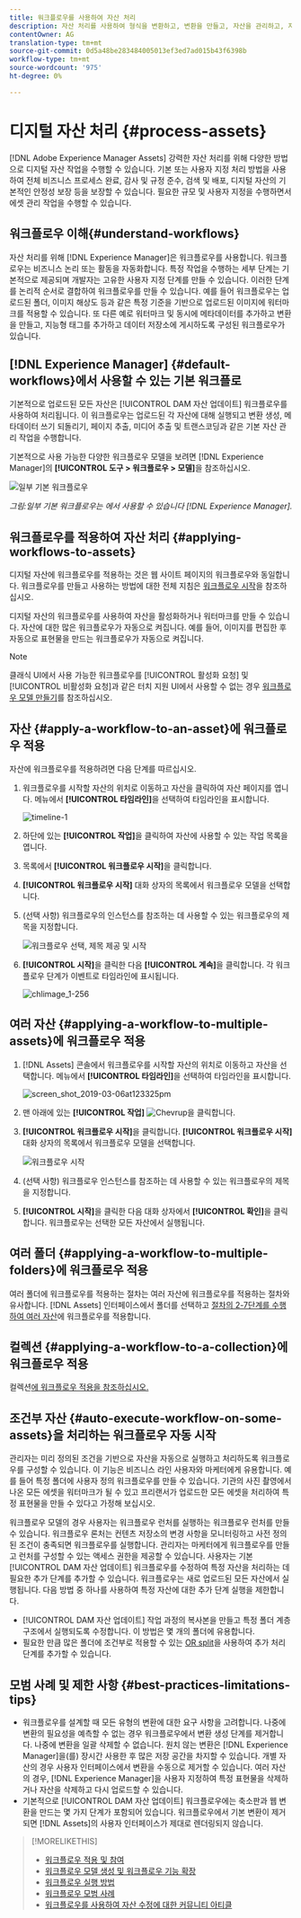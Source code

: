 ```yaml
---
title: 워크플로우를 사용하여 자산 처리
description: 자산 처리를 사용하여 형식을 변환하고, 변환을 만들고, 자산을 관리하고, 자산을 확인하고, 워크플로우를 실행합니다.
contentOwner: AG
translation-type: tm+mt
source-git-commit: 0d5a48be283484005013ef3ed7ad015b43f6398b
workflow-type: tm+mt
source-wordcount: '975'
ht-degree: 0%

---
```



# 디지털 자산 처리 {#process-assets}

[!DNL Adobe Experience Manager Assets] 강력한 자산 처리를 위해 다양한 방법으로 디지털 자산 작업을 수행할 수 있습니다. 기본 또는 사용자 지정 처리 방법을 사용하여 전체 비즈니스 프로세스 완료, 감사 및 규정 준수, 검색 및 배포, 디지털 자산의 기본적인 안정성 보장 등을 보장할 수 있습니다. 필요한 규모 및 사용자 지정을 수행하면서 에셋 관리 작업을 수행할 수 있습니다.

## 워크플로우 이해{#understand-workflows}

자산 처리를 위해 [!DNL Experience Manager]은 워크플로우를 사용합니다. 워크플로우는 비즈니스 논리 또는 활동을 자동화합니다. 특정 작업을 수행하는 세부 단계는 기본적으로 제공되며 개발자는 고유한 사용자 지정 단계를 만들 수 있습니다. 이러한 단계를 논리적 순서로 결합하여 워크플로우를 만들 수 있습니다. 예를 들어 워크플로우는 업로드된 폴더, 이미지 해상도 등과 같은 특정 기준을 기반으로 업로드된 이미지에 워터마크를 적용할 수 있습니다. 또 다른 예로 워터마크 및 동시에 메타데이터를 추가하고 변환을 만들고, 지능형 태그를 추가하고 데이터 저장소에 게시하도록 구성된 워크플로우가 있습니다.

## [!DNL Experience Manager] {#default-workflows}에서 사용할 수 있는 기본 워크플로

기본적으로 업로드된 모든 자산은 [!UICONTROL DAM 자산 업데이트] 워크플로우를 사용하여 처리됩니다. 이 워크플로우는 업로드된 각 자산에 대해 실행되고 변환 생성, 메타데이터 쓰기 되돌리기, 페이지 추출, 미디어 추출 및 트랜스코딩과 같은 기본 자산 관리 작업을 수행합니다.

기본적으로 사용 가능한 다양한 워크플로우 모델을 보려면 [!DNL Experience Manager]의 **[!UICONTROL 도구 > 워크플로우 > 모델]**&#x200B;을 참조하십시오.

![일부 기본 워크플로우](assets/aem-default-workflows.png)

*그림:일부 기본 워크플로우는 에서 사용할 수 있습니다 [!DNL Experience Manager].*

## 워크플로우를 적용하여 자산 처리 {#applying-workflows-to-assets}

디지털 자산에 워크플로우를 적용하는 것은 웹 사이트 페이지의 워크플로우와 동일합니다. 워크플로우를 만들고 사용하는 방법에 대한 전체 지침은 [워크플로우 시작](/help/sites-authoring/workflows-participating.md)을 참조하십시오.

디지털 자산의 워크플로우를 사용하여 자산을 활성화하거나 워터마크를 만들 수 있습니다. 자산에 대한 많은 워크플로우가 자동으로 켜집니다. 예를 들어, 이미지를 편집한 후 자동으로 표현물을 만드는 워크플로우가 자동으로 켜집니다.

>[!NOTE]
>
>클래식 UI에서 사용 가능한 워크플로우를 [!UICONTROL 활성화 요청] 및 [!UICONTROL 비활성화 요청]과 같은 터치 지원 UI에서 사용할 수 없는 경우 [워크플로우 모델 만들기](/help/sites-developing/workflows-models.md#classic2touchui)를 참조하십시오.

## 자산 {#apply-a-workflow-to-an-asset}에 워크플로우 적용

<!-- 
TBD: Add animated GIF for these steps instead of all these screenshots.
-->
자산에 워크플로우를 적용하려면 다음 단계를 따르십시오.

1. 워크플로우를 시작할 자산의 위치로 이동하고 자산을 클릭하여 자산 페이지를 엽니다. 메뉴에서 **[!UICONTROL 타임라인]**&#x200B;을 선택하여 타임라인을 표시합니다.

   ![timeline-1](assets/timeline.png)

1. 하단에 있는 **[!UICONTROL 작업]**&#x200B;을 클릭하여 자산에 사용할 수 있는 작업 목록을 엽니다.

1. 목록에서 **[!UICONTROL 워크플로우 시작]**&#x200B;을 클릭합니다.

1. **[!UICONTROL 워크플로우 시작]** 대화 상자의 목록에서 워크플로우 모델을 선택합니다.

1. (선택 사항) 워크플로우의 인스턴스를 참조하는 데 사용할 수 있는 워크플로우의 제목을 지정합니다.

   ![워크플로우 선택, 제목 제공 및 시작](assets/start-workflow.png)

1. **[!UICONTROL 시작]**&#x200B;을 클릭한 다음 **[!UICONTROL 계속]**&#x200B;을 클릭합니다. 각 워크플로우 단계가 이벤트로 타임라인에 표시됩니다.

   ![chlimage_1-256](assets/chlimage_1-52.png)

## 여러 자산 {#applying-a-workflow-to-multiple-assets}에 워크플로우 적용

1. [!DNL Assets] 콘솔에서 워크플로우를 시작할 자산의 위치로 이동하고 자산을 선택합니다. 메뉴에서 **[!UICONTROL 타임라인]**&#x200B;을 선택하여 타임라인을 표시합니다.

   ![screen_shot_2019-03-06at123325pm](assets/chlimage_1-136.png)

1. 맨 아래에 있는 **[!UICONTROL 작업]** ![Chevrup](assets/do-not-localize/chevron-up-icon.png)을 클릭합니다.
1. **[!UICONTROL 워크플로우 시작]**&#x200B;을 클릭합니다. **[!UICONTROL 워크플로우 시작]** 대화 상자의 목록에서 워크플로우 모델을 선택합니다.

   ![워크플로우 시작](assets/start-workflow.png)

1. (선택 사항) 워크플로우 인스턴스를 참조하는 데 사용할 수 있는 워크플로우의 제목을 지정합니다.
1. **[!UICONTROL 시작]**&#x200B;을 클릭한 다음 대화 상자에서 **[!UICONTROL 확인]**&#x200B;을 클릭합니다. 워크플로우는 선택한 모든 자산에서 실행됩니다.

## 여러 폴더 {#applying-a-workflow-to-multiple-folders}에 워크플로우 적용

여러 폴더에 워크플로우를 적용하는 절차는 여러 자산에 워크플로우를 적용하는 절차와 유사합니다. [!DNL Assets] 인터페이스에서 폴더를 선택하고 [ 절차의 2-7단계를 수행하여 여러 자산](/help/assets/assets-workflow.md#applying-a-workflow-to-multiple-assets)에 워크플로우를 적용합니다.

## 컬렉션 {#applying-a-workflow-to-a-collection}에 워크플로우 적용

컬렉션[에 워크플로우 적용을 참조하십시오.](/help/assets/manage-collections.md#running-a-workflow-on-a-collection)

## 조건부 자산 {#auto-execute-workflow-on-some-assets}을 처리하는 워크플로우 자동 시작

관리자는 미리 정의된 조건을 기반으로 자산을 자동으로 실행하고 처리하도록 워크플로우를 구성할 수 있습니다. 이 기능은 비즈니스 라인 사용자와 마케터에게 유용합니다. 예를 들어 특정 폴더에 사용자 정의 워크플로우를 만들 수 있습니다. 기관의 사진 촬영에서 나온 모든 에셋을 워터마크가 될 수 있고 프리랜서가 업로드한 모든 에셋을 처리하여 특정 표현물을 만들 수 있다고 가정해 보십시오.

워크플로우 모델의 경우 사용자는 워크플로우 런처를 실행하는 워크플로우 런처를 만들 수 있습니다. 워크플로우 론처는 컨텐츠 저장소의 변경 사항을 모니터링하고 사전 정의된 조건이 충족되면 워크플로우를 실행합니다. 관리자는 마케터에게 워크플로우를 만들고 런처를 구성할 수 있는 액세스 권한을 제공할 수 있습니다. 사용자는 기본 [!UICONTROL DAM 자산 업데이트] 워크플로우를 수정하여 특정 자산을 처리하는 데 필요한 추가 단계를 추가할 수 있습니다. 워크플로우는 새로 업로드된 모든 자산에서 실행됩니다. 다음 방법 중 하나를 사용하여 특정 자산에 대한 추가 단계 실행을 제한합니다.

* [!UICONTROL DAM 자산 업데이트] 작업 과정의 복사본을 만들고 특정 폴더 계층 구조에서 실행되도록 수정합니다. 이 방법은 몇 개의 폴더에 유용합니다.
* 필요한 만큼 많은 폴더에 조건부로 적용할 수 있는 [OR split](/help/sites-developing/workflows-step-ref.md#or-split)을 사용하여 추가 처리 단계를 추가할 수 있습니다.

## 모범 사례 및 제한 사항 {#best-practices-limitations-tips}

* 워크플로우를 설계할 때 모든 유형의 변환에 대한 요구 사항을 고려합니다. 나중에 변환의 필요성을 예측할 수 없는 경우 워크플로우에서 변환 생성 단계를 제거합니다. 나중에 변환을 일괄 삭제할 수 없습니다. 원치 않는 변환은 [!DNL Experience Manager]을(를) 장시간 사용한 후 많은 저장 공간을 차지할 수 있습니다. 개별 자산의 경우 사용자 인터페이스에서 변환을 수동으로 제거할 수 있습니다. 여러 자산의 경우, [!DNL Experience Manager]을 사용자 지정하여 특정 표현물을 삭제하거나 자산을 삭제하고 다시 업로드할 수 있습니다.
* 기본적으로 [!UICONTROL DAM 자산 업데이트] 워크플로우에는 축소판과 웹 변환을 만드는 몇 가지 단계가 포함되어 있습니다. 워크플로우에서 기본 변환이 제거되면 [!DNL Assets]의 사용자 인터페이스가 제대로 렌더링되지 않습니다.

>[!MORELIKETHIS]
>
>* [워크플로우 적용 및 참여](/help/sites-authoring/workflows.md)
>* [워크플로우 모델 생성 및 워크플로우 기능 확장](/help/sites-developing/workflows.md)
>* [워크플로우 실행 방법](/help/sites-administering/workflows-starting.md)
>* [워크플로우 모범 사례](/help/sites-developing/workflows-best-practices.md)
>* [워크플로우를 사용하여 자산 수정에 대한 커뮤니티 아티클](https://helpx.adobe.com/experience-manager/using/modify_asset_workflow.html)

